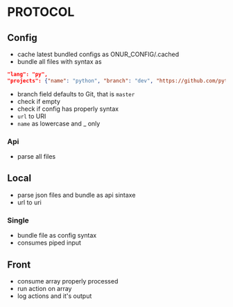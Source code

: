 <!--
Onur is free software: you can redistribute it and/or modify
it under the terms of the GNU General Public License as published by
the Free Software Foundation, either version 3 of the License, or
(at your option) any later version.

Onur is distributed in the hope that it will be useful,
but WITHOUT ANY WARRANTY; without even the implied warranty of
MERCHANTABILITY or FITNESS FOR A PARTICULAR PURPOSE.  See the
GNU General Public License for more details.

You should have received a copy of the GNU General Public License
along with Onur. If not, see <https://www.gnu.org/licenses/>.
-->

# PROTOCOL

## Config

- cache latest bundled configs as ONUR_CONFIG/.cached
- bundle all files with syntax as

```json
"lang": "py",
"projects": {"name": "python", "branch": "dev", "https://github.com/python/python"}
```

- branch field defaults to Git, that is `master`
- check if empty
- check if config has properly syntax
- `url` to URI
- `name` as lowercase and \_ only

### Api

- parse all files

## Local

- parse json files and bundle as api sintaxe
- url to uri

### Single

- bundle file as config syntax
- consumes piped input

## Front

- consume array properly processed
- run action on array
- log actions and it's output
